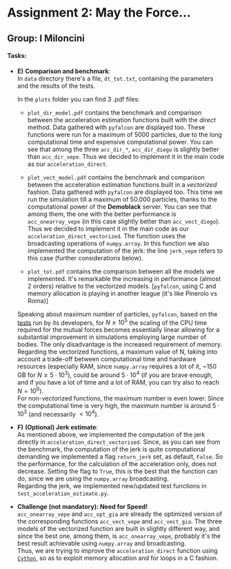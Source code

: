 # Assignment 2: May the Force...
## Group: I Miloncini

#### Tasks:
- **E)** **Comparison and benchmark**:  
	In `data` directory there's a file, `dt_tot.txt`, containing the parameters and the results of the tests.  

	In the `plots` folder you can find 3 .pdf files:
	-	`plot_dir_model.pdf` contains the benchmark and comparison between the acceleration estimation functions built with the _direct_ method. Data gathered with `pyfalcon` are displayed too. These functions were run for a maximum of 5000 particles, due to the long computational time and expensive computational power. You can see that among the three `acc_dir_*`, `acc_dir_diego` is slightly better than `acc_dir_vepe`. Thus we decided to implement it in the main code as our `acceleration_direct`.

	- `plot_vect_model.pdf` contains the benchmark and comparison between the acceleration estimation functions built in a _vectorized_ fashion. Data gathered with `pyfalcon` are displayed too. This time we run the simulation till a maximum of 50.000 particles, thanks to the computational power of the **Demoblack** server. You can see that among them, the one with the better performance is `acc_onearray_vepe` (in this case slightly better than `acc_vect_diego`). Thus we decided to implement it in the main code as our `acceleration_direct_vectorized`. The function uses the broadcasting operations of `numpy.array`.
	In this function we also implemented the computation of the jerk: the line `jerk_vepe` refers to this case (further considerations below).  

	- `plot_tot.pdf` contains the comparison between all the models we implemented. It's remarkable the increasing in performance (almost 2 orders) relative to the vectorized models. [`pyfalcon`, using C and memory allocation is playing in another league (it's like Pinerolo vs Roma)]  

	Speaking about maximum number of particles, `pyfalcon`, based on the [tests](https://iopscience.iop.org/article/10.1086/312724/pdf) run by its developers, for $N \ge 10^5$ the scaling of the CPU time required for the mutual forces becomes essentially linear allowing for a substantial improvement in simulations employing large number of bodies. The only disadvantage is the increased requirement of memory.  
	Regarding the vectorized functions, a maximum value of N, taking into account a trade-off between computational time and hardware resources (especially RAM, since `numpy.array` requires a lot of it, ~150 GB for $N \ge 5 \cdot 10^3$), could be around $5 \cdot 10^4$ (if you are brave enough, and if you have a lot of time and a lot of RAM, you can try also to reach $N = 10^6$).  
	For non-vectorized functions, the maximum number is even lower. Since the computational time is very high, the maximum number is around $5 \cdot 10^3$ (and necessarily $\lt 10^4$).

- **F)** **(Optional) Jerk estimate**:  
As mentioned above, we implemented the computation of the jerk directly in `acceleration_direct_vectorised`. Since, as you can see from the benchmark, the computation of the jerk is quite computational demanding we implemented a flag `return_jerk` set, as default, `False`. So the performance, for the calculation of the acceleration only, does not decrease.
Setting the flag to `True`, this is the best that the function can do, since we are using the `numpy.array` broadcasting.  
Regarding the jerk, we implemented new/updated test functions in `test_acceleration_estimate.py`.

- **Challenge (not mandatory): Need for Speed!**  
`acc_onearray_vepe` and `acc_opt_gia` are already the optimized version of the corresponding functions `acc_vect_vepe` and `acc_vect_gia`. The three models of the vectorized function are built in slightly different way, and since the best one, among them, is `acc_onearray_vepe`, probably it's the best result achievable using `numpy.array` and broadcasting.  
Thus, we are trying to improve the `acceleration_direct` function using [`Cython`](https://cython.org/), so as to exploit memory allocation and for loops in a C fashion.